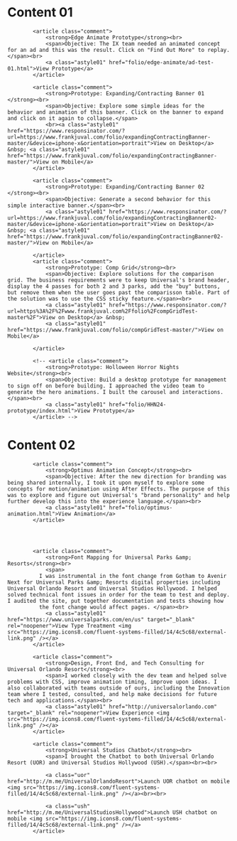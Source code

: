 # Content 01 
            <article class="comment">
                <strong>Edge Animate Prototype</strong><br>
                <span>Objective: The IX team needed an animated concept for an ad and this was the result. Click on "Find Out More" to replay.</span><br>
                <a class="astyle01" href="folio/edge-animate/ad-test-01.html">View Prototype</a>
            </article>

            <article class="comment">
                <strong>Prototype: Expanding/Contracting Banner 01 </strong><br>
                <span>Objective: Explore some simple ideas for the behavior and animation of this banner. Click on the banner to expand and click on it again to collapse.</span>
                <br><a class="astyle01" href="https://www.responsinator.com/?url=https://www.frankjuval.com/folio/expandingContractingBanner-master/&device=iphone-x&orientation=portrait">View on Desktop</a> &nbsp; <a class="astyle01" href="https://www.frankjuval.com/folio/expandingContractingBanner-master/">View on Mobile</a>
            </article>

            <article class="comment">
                <strong>Prototype: Expanding/Contracting Banner 02 </strong><br>
                <span>Objective: Generate a second behavior for this simple interactive banner.</span><br>
                <a class="astyle01" href="https://www.responsinator.com/?url=https://www.frankjuval.com/folio/expandingContractingBanner02-master/&device=iphone-x&orientation=portrait">View on Desktop</a> &nbsp; <a class="astyle01" href="https://www.frankjuval.com/folio/expandingContractingBanner02-master/">View on Mobile</a>

            </article>
            <article class="comment">
                <strong>Prototype: Comp Grid</strong><br>
                <span>Objective: Explore solutions for the comparison grid. The business requirements were to keep Universal's brand header, display the 4 passes for both 2 and 3 parks, add the "buy" buttons, but remove them when the user goes past the comparisson table. Part of the solution was to use the CSS sticky feature.</span><br>
                <a class="astyle01" href="https://www.responsinator.com/?url=https%3A%2F%2Fwww.frankjuval.com%2Ffolio%2FcompGridTest-master%2F">View on Desktop</a> &nbsp;
                <a class="astyle01" href="https://www.frankjuval.com/folio/compGridTest-master/">View on Mobile</a>

            </article>

            <!-- <article class="comment">
                <strong>Prototype: Holloween Horror Nights Website</strong><br>
                <span>Objective: Build a desktop prototype for management to sign off on before building. I approached the video team to generate the hero animations. I built the carousel and interactions.</span><br>
                <a class="astyle01" href="folio/HHN24-prototype/index.html">View Prototype</a>
            </article> -->

# Content 02
 <!-- <article class="comment">
                <strong>Universal Play Logo</strong><br>
                <span>Objective: Universal Creative came up with a new experience for its guests that would spand the physical and digital world. I was approached to generate ideas for a logo that would not only encompass this new innovative experience, but would also work as a logo and an icon for multiple media uses as well as physical uses.</span><br>
                <a class="astyle01" href="folio/u-play-logo.html">View Logo</a>
            </article> -->

            <article class="comment">
                <strong>Optimus Animation Concept</strong><br>
                <span>Objective: After the new direction for branding was being shared internally, I took it upon myself to explore some concepts for motion/animation using After Effects. The purpose of this was to explore and figure out Universal's "brand personality" and help further develop this into the experience language.</span><br>
                <a class="astyle01" href="folio/optimus-animation.html">View Animation</a>
            </article>




            <article class="comment">
                <strong>Font Mapping for Universal Parks &amp; Resorts</strong><br>
                <span>
              I was instrumental in the font change from Gotham to Avenir Next for Universal Parks &amp; Resorts digital properties including Universal Orlando Resort and Universal Studios Hollywood. I helped solved technical font issues in order for the team to test and deploy. I audited the site, put together documentation and tests showing how
              the font change would affect pages. </span><br>
                <a class="astyle01" href="https://www.universalparks.com/en/us" target="_blank" rel="noopener">View Type Treatment <img src="https://img.icons8.com/fluent-systems-filled/14/4c5c68/external-link.png" /></a>
            </article>

            <article class="comment">
                <strong>Design, Front End, and Tech Consulting for Universal Orlando Resort</strong><br>
                <span>I worked closely with the dev team and helped solve problems with CSS, improve animation timing, improve upon ideas. I also collaborated with teams outside of ours, including the Innovation team where I tested, consulted, and help make decisions for future tech and applications.</span><br>
                <a class="astyle01" href="http://universalorlando.com" target="_blank" rel="noopener">View Experience <img src="https://img.icons8.com/fluent-systems-filled/14/4c5c68/external-link.png" /></a>
            </article>

            <article class="comment">
                <strong>Universal Studios Chatbot</strong><br>
                <span>I brought the Chatbot to both Universal Orlando Resort (UOR) and Universal Studios Hollywood (USH).</span><br><br>

                <a class="uor" href="http://m.me/UniversalOrlandoResort">Launch UOR chatbot on mobile <img src="https://img.icons8.com/fluent-systems-filled/14/4c5c68/external-link.png" /></a><br><br>

                <a class="ush" href="http://m.me/UniversalStudiosHollywood">Launch USH chatbot on mobile <img src="https://img.icons8.com/fluent-systems-filled/14/4c5c68/external-link.png" /></a>
            </article>